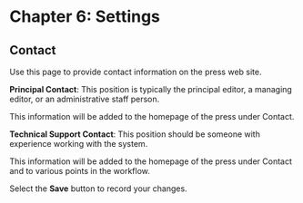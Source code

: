 # Chapter 6: Settings
## Contact

Use this page to provide contact information on the press web site.

**Principal Contact**: This position is typically the principal editor, a managing editor, or an administrative staff person.

This information will be added to the homepage of the press under Contact.

**Technical Support Contact**: This position should be someone with experience working with the system. 

This information will be added to the homepage of the press under Contact and to various points in the workflow.

Select the **Save** button to record your changes.
